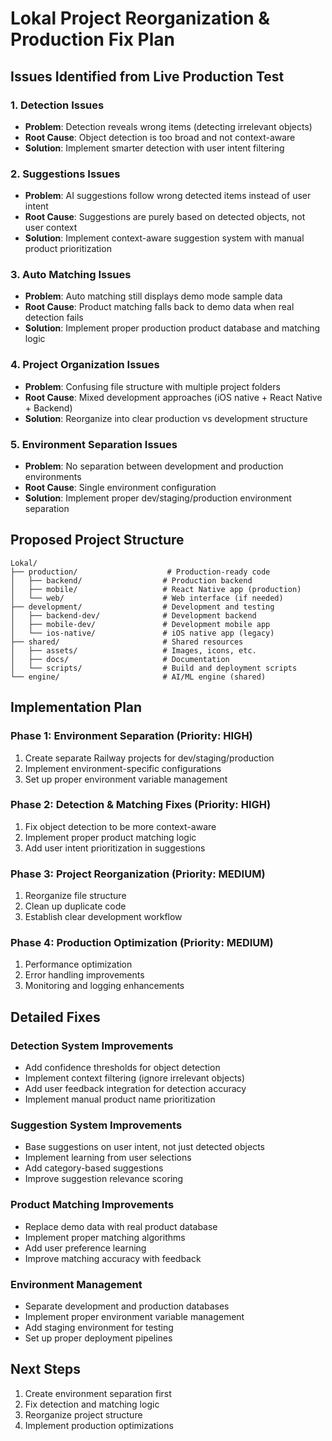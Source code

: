 # Lokal Project Reorganization & Production Fix Plan

## Issues Identified from Live Production Test

### 1. Detection Issues
- **Problem**: Detection reveals wrong items (detecting irrelevant objects)
- **Root Cause**: Object detection is too broad and not context-aware
- **Solution**: Implement smarter detection with user intent filtering

### 2. Suggestions Issues  
- **Problem**: AI suggestions follow wrong detected items instead of user intent
- **Root Cause**: Suggestions are purely based on detected objects, not user context
- **Solution**: Implement context-aware suggestion system with manual product prioritization

### 3. Auto Matching Issues
- **Problem**: Auto matching still displays demo mode sample data
- **Root Cause**: Product matching falls back to demo data when real detection fails
- **Solution**: Implement proper production product database and matching logic

### 4. Project Organization Issues
- **Problem**: Confusing file structure with multiple project folders
- **Root Cause**: Mixed development approaches (iOS native + React Native + Backend)
- **Solution**: Reorganize into clear production vs development structure

### 5. Environment Separation Issues
- **Problem**: No separation between development and production environments
- **Root Cause**: Single environment configuration
- **Solution**: Implement proper dev/staging/production environment separation

## Proposed Project Structure

```
Lokal/
├── production/                    # Production-ready code
│   ├── backend/                  # Production backend
│   ├── mobile/                   # React Native app (production)
│   └── web/                      # Web interface (if needed)
├── development/                  # Development and testing
│   ├── backend-dev/              # Development backend
│   ├── mobile-dev/               # Development mobile app
│   └── ios-native/               # iOS native app (legacy)
├── shared/                       # Shared resources
│   ├── assets/                   # Images, icons, etc.
│   ├── docs/                     # Documentation
│   └── scripts/                  # Build and deployment scripts
└── engine/                       # AI/ML engine (shared)
```

## Implementation Plan

### Phase 1: Environment Separation (Priority: HIGH)
1. Create separate Railway projects for dev/staging/production
2. Implement environment-specific configurations
3. Set up proper environment variable management

### Phase 2: Detection & Matching Fixes (Priority: HIGH)
1. Fix object detection to be more context-aware
2. Implement proper product matching logic
3. Add user intent prioritization in suggestions

### Phase 3: Project Reorganization (Priority: MEDIUM)
1. Reorganize file structure
2. Clean up duplicate code
3. Establish clear development workflow

### Phase 4: Production Optimization (Priority: MEDIUM)
1. Performance optimization
2. Error handling improvements
3. Monitoring and logging enhancements

## Detailed Fixes

### Detection System Improvements
- Add confidence thresholds for object detection
- Implement context filtering (ignore irrelevant objects)
- Add user feedback integration for detection accuracy
- Implement manual product name prioritization

### Suggestion System Improvements
- Base suggestions on user intent, not just detected objects
- Implement learning from user selections
- Add category-based suggestions
- Improve suggestion relevance scoring

### Product Matching Improvements
- Replace demo data with real product database
- Implement proper matching algorithms
- Add user preference learning
- Improve matching accuracy with feedback

### Environment Management
- Separate development and production databases
- Implement proper environment variable management
- Add staging environment for testing
- Set up proper deployment pipelines

## Next Steps
1. Create environment separation first
2. Fix detection and matching logic
3. Reorganize project structure
4. Implement production optimizations 